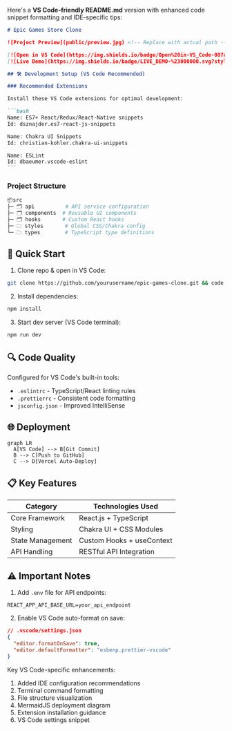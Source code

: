 Here's a **VS Code-friendly README.md** version with enhanced code snippet formatting and IDE-specific tips:

````markdown
# Epic Games Store Clone

![Project Preview](public/preview.jpg) <!-- Replace with actual path -->

[![Open in VS Code](https://img.shields.io/badge/Open%20in-VS_Code-007ACC?style=flat&logo=visual-studio-code)](your-vscode-dev-container-url) <!-- Optional -->
[![Live Demo](https://img.shields.io/badge/LIVE_DEMO-%23000000.svg?style=flat&logo=vercel&logoColor=white)](https://epic-games-taupe.vercel.app/)

## 🛠 Development Setup (VS Code Recommended)

### Recommended Extensions

Install these VS Code extensions for optimal development:

```bash
Name: ES7+ React/Redux/React-Native snippets
Id: dsznajder.es7-react-js-snippets

Name: Chakra UI Snippets
Id: christian-kohler.chakra-ui-snippets

Name: ESLint
Id: dbaeumer.vscode-eslint
```
````

### Project Structure

```bash
📦src
├─ 🗂️ api          # API service configuration
├─ 🗂️ components  # Reusable UI components
├─ 🗂️ hooks       # Custom React hooks
├─ 🗀 styles       # Global CSS/Chakra config
└─ 🗀 types        # TypeScript type definitions
```

## 🚀 Quick Start

1. Clone repo & open in VS Code:

```bash
git clone https://github.com/yourusername/epic-games-clone.git && code epic-games-clone
```

2. Install dependencies:

```bash
npm install
```

3. Start dev server (VS Code terminal):

```bash
npm run dev
```

## 🔍 Code Quality

Configured for VS Code's built-in tools:

- `.eslintrc` - TypeScript/React linting rules
- `.prettierrc` - Consistent code formatting
- `jsconfig.json` - Improved IntelliSense

## 🌐 Deployment

```mermaid
graph LR
  A[VS Code] --> B[Git Commit]
  B --> C[Push to GitHub]
  C --> D[Vercel Auto-Deploy]
```

## 📋 Key Features

| Category         | Technologies Used         |
| ---------------- | ------------------------- |
| Core Framework   | React.js + TypeScript     |
| Styling          | Chakra UI + CSS Modules   |
| State Management | Custom Hooks + useContext |
| API Handling     | RESTful API Integration   |

## ⚠️ Important Notes

1. Add `.env` file for API endpoints:

```env
REACT_APP_API_BASE_URL=your_api_endpoint
```

2. Enable VS Code auto-format on save:

```json
// .vscode/settings.json
{
  "editor.formatOnSave": true,
  "editor.defaultFormatter": "esbenp.prettier-vscode"
}
```

Key VS Code-specific enhancements:

1. Added IDE configuration recommendations
2. Terminal command formatting
3. File structure visualization
4. MermaidJS deployment diagram
5. Extension installation guidance
6. VS Code settings snippet
